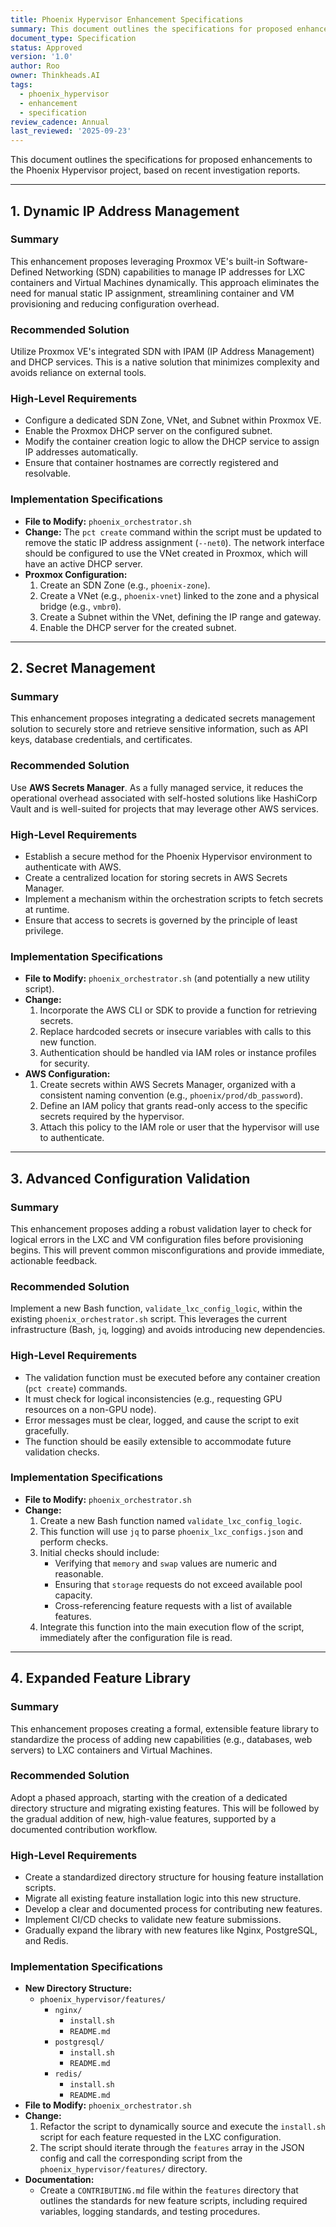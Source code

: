 ```yaml
---
title: Phoenix Hypervisor Enhancement Specifications
summary: This document outlines the specifications for proposed enhancements to the Phoenix Hypervisor project.
document_type: Specification
status: Approved
version: '1.0'
author: Roo
owner: Thinkheads.AI
tags:
  - phoenix_hypervisor
  - enhancement
  - specification
review_cadence: Annual
last_reviewed: '2025-09-23'
---
```

This document outlines the specifications for proposed enhancements to the Phoenix Hypervisor project, based on recent investigation reports.

---

## 1. Dynamic IP Address Management

### Summary
This enhancement proposes leveraging Proxmox VE's built-in Software-Defined Networking (SDN) capabilities to manage IP addresses for LXC containers and Virtual Machines dynamically. This approach eliminates the need for manual static IP assignment, streamlining container and VM provisioning and reducing configuration overhead.

### Recommended Solution
Utilize Proxmox VE's integrated SDN with IPAM (IP Address Management) and DHCP services. This is a native solution that minimizes complexity and avoids reliance on external tools.

### High-Level Requirements
- Configure a dedicated SDN Zone, VNet, and Subnet within Proxmox VE.
- Enable the Proxmox DHCP server on the configured subnet.
- Modify the container creation logic to allow the DHCP service to assign IP addresses automatically.
- Ensure that container hostnames are correctly registered and resolvable.

### Implementation Specifications
- **File to Modify:** `phoenix_orchestrator.sh`
- **Change:** The `pct create` command within the script must be updated to remove the static IP address assignment (`--net0`). The network interface should be configured to use the VNet created in Proxmox, which will have an active DHCP server.
- **Proxmox Configuration:**
    1.  Create an SDN Zone (e.g., `phoenix-zone`).
    2.  Create a VNet (e.g., `phoenix-vnet`) linked to the zone and a physical bridge (e.g., `vmbr0`).
    3.  Create a Subnet within the VNet, defining the IP range and gateway.
    4.  Enable the DHCP server for the created subnet.

---

## 2. Secret Management

### Summary
This enhancement proposes integrating a dedicated secrets management solution to securely store and retrieve sensitive information, such as API keys, database credentials, and certificates.

### Recommended Solution
Use **AWS Secrets Manager**. As a fully managed service, it reduces the operational overhead associated with self-hosted solutions like HashiCorp Vault and is well-suited for projects that may leverage other AWS services.

### High-Level Requirements
- Establish a secure method for the Phoenix Hypervisor environment to authenticate with AWS.
- Create a centralized location for storing secrets in AWS Secrets Manager.
- Implement a mechanism within the orchestration scripts to fetch secrets at runtime.
- Ensure that access to secrets is governed by the principle of least privilege.

### Implementation Specifications
- **File to Modify:** `phoenix_orchestrator.sh` (and potentially a new utility script).
- **Change:**
    1.  Incorporate the AWS CLI or SDK to provide a function for retrieving secrets.
    2.  Replace hardcoded secrets or insecure variables with calls to this new function.
    3.  Authentication should be handled via IAM roles or instance profiles for security.
- **AWS Configuration:**
    1.  Create secrets within AWS Secrets Manager, organized with a consistent naming convention (e.g., `phoenix/prod/db_password`).
    2.  Define an IAM policy that grants read-only access to the specific secrets required by the hypervisor.
    3.  Attach this policy to the IAM role or user that the hypervisor will use to authenticate.

---

## 3. Advanced Configuration Validation

### Summary
This enhancement proposes adding a robust validation layer to check for logical errors in the LXC and VM configuration files before provisioning begins. This will prevent common misconfigurations and provide immediate, actionable feedback.

### Recommended Solution
Implement a new Bash function, `validate_lxc_config_logic`, within the existing `phoenix_orchestrator.sh` script. This leverages the current infrastructure (Bash, `jq`, logging) and avoids introducing new dependencies.

### High-Level Requirements
- The validation function must be executed before any container creation (`pct create`) commands.
- It must check for logical inconsistencies (e.g., requesting GPU resources on a non-GPU node).
- Error messages must be clear, logged, and cause the script to exit gracefully.
- The function should be easily extensible to accommodate future validation checks.

### Implementation Specifications
- **File to Modify:** `phoenix_orchestrator.sh`
- **Change:**
    1.  Create a new Bash function named `validate_lxc_config_logic`.
    2.  This function will use `jq` to parse `phoenix_lxc_configs.json` and perform checks.
    3.  Initial checks should include:
        - Verifying that `memory` and `swap` values are numeric and reasonable.
        - Ensuring that `storage` requests do not exceed available pool capacity.
        - Cross-referencing feature requests with a list of available features.
    4.  Integrate this function into the main execution flow of the script, immediately after the configuration file is read.

---

## 4. Expanded Feature Library

### Summary
This enhancement proposes creating a formal, extensible feature library to standardize the process of adding new capabilities (e.g., databases, web servers) to LXC containers and Virtual Machines.

### Recommended Solution
Adopt a phased approach, starting with the creation of a dedicated directory structure and migrating existing features. This will be followed by the gradual addition of new, high-value features, supported by a documented contribution workflow.

### High-Level Requirements
- Create a standardized directory structure for housing feature installation scripts.
- Migrate all existing feature installation logic into this new structure.
- Develop a clear and documented process for contributing new features.
- Implement CI/CD checks to validate new feature submissions.
- Gradually expand the library with new features like Nginx, PostgreSQL, and Redis.

### Implementation Specifications
- **New Directory Structure:**
    - `phoenix_hypervisor/features/`
        - `nginx/`
            - `install.sh`
            - `README.md`
        - `postgresql/`
            - `install.sh`
            - `README.md`
        - `redis/`
            - `install.sh`
            - `README.md`
- **File to Modify:** `phoenix_orchestrator.sh`
- **Change:**
    1.  Refactor the script to dynamically source and execute the `install.sh` script for each feature requested in the LXC configuration.
    2.  The script should iterate through the `features` array in the JSON config and call the corresponding script from the `phoenix_hypervisor/features/` directory.
- **Documentation:**
    - Create a `CONTRIBUTING.md` file within the `features` directory that outlines the standards for new feature scripts, including required variables, logging standards, and testing procedures.
